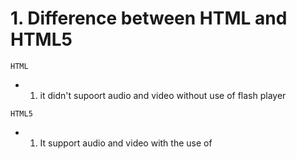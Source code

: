 # 1. Difference between HTML and HTML5

`HTML`                                                               
- 1. it didn't supoort audio and video without use of flash player                    
                                                                  
`HTML5`
- 1. It support audio and video with the use of <audio> and <video> tag   
